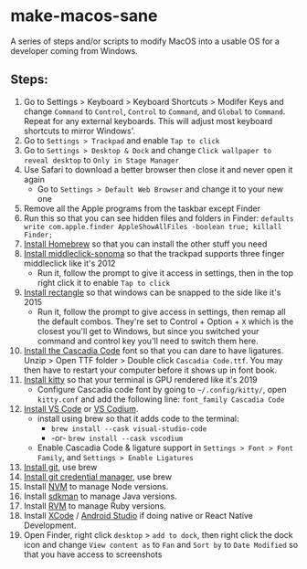 # make-macos-sane
A series of steps and/or scripts to modify MacOS into a usable OS for a developer coming from Windows.

## Steps:

1. Go to Settings > Keyboard > Keyboard Shortcuts > Modifer Keys and change `Command` to `Control`, `Control` to `Command`, and `Global` to `Command`. Repeat for any external keyboards. This will adjust most keyboard shortcuts to mirror Windows'.
2. Go to `Settings > Trackpad` and enable `Tap to click`
3. Go to `Settings > Desktop & Dock` and change `Click wallpaper to reveal desktop` to `Only in Stage Manager`
4. Use Safari to download a better browser then close it and never open it again
   * Go to `Settings > Default Web Browser` and change it to your new one
5. Remove all the Apple programs from the taskbar except Finder
6. Run this so that you can see hidden files and folders in Finder: `defaults write com.apple.finder AppleShowAllFiles -boolean true; killall Finder;`
7. [Install Homebrew](https://brew.sh/) so that you can install the other stuff you need
8. [Install middleclick-sonoma](https://github.com/artginzburg/MiddleClick-Sonoma) so that the trackpad supports three finger middleclick like it's 2012
   * Run it, follow the prompt to give it access in settings, then in the top right click it to enable `Tap to click`
9. [Install rectangle](https://rectangleapp.com/) so that windows can be snapped to the side like it's 2015
    * Run it, follow the prompt to give access in settings, then remap all the default combos. They're set to Control + Option + `X` which is the closest you'll get to Windows, but since you switched your command and control key you'll need to switch them here.
11. [Install the Cascadia Code](https://github.com/microsoft/cascadia-code/releases) font so that you can dare to have ligatures. Unzip > Open TTF folder > Double click `Cascadia Code.ttf`. You may then have to restart your computer before it shows up in font book.
12. [Install kitty](https://sw.kovidgoyal.net/kitty/binary/#binary-install) so that your terminal is GPU rendered like it's 2019
    * Configure Cascadia code font by going to `~/.config/kitty/`, open `kitty.conf` and add the following line: `font_family Cascadia Code`
13. [Install VS Code](https://code.visualstudio.com/Download) or [VS Codium](https://vscodium.com/).
    * install using brew so that it adds code to the terminal:
      * `brew install --cask visual-studio-code`
      * -or- `brew install --cask vscodium`
    * Enable Cascadia Code & ligature support in `Settings > Font > Font Family`, and `Settings > Enable Ligatures`
14. [Install git](https://git-scm.com/download/mac), use brew
15. [Install git credential manager](https://github.com/git-ecosystem/git-credential-manager/blob/release/docs/install.md), use brew
16. Install [NVM](https://nvm.sh/) to manage Node versions.
17. Install [sdkman](https://sdkman.io/) to manage Java versions.
18. Install [RVM](https://rvm.io/) to manage Ruby versions.
19. Install [XCode](https://apps.apple.com/us/app/xcode/id497799835?mt=12) / [Android Studio](https://formulae.brew.sh/cask/android-studio) if doing native or React Native Development.
20. Open Finder, right click `desktop` > `add to dock`, then right click the dock icon and change `View content as` to `Fan` and `Sort by` to `Date Modified` so that you have access to screenshots
